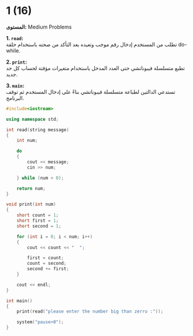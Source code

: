 # 1 (16)

**المستوى:** Medium Problems

**1. `read`:**  
تطلب من المستخدم إدخال رقم موجب وتعيده بعد التأكد من صحته باستخدام حلقة do-while.

**2. `print`:**  
تطبع متسلسلة فيبوناتشي حتى العدد المدخل باستخدام متغيرات مؤقتة لحساب كل حد جديد.

**3. `main`:**  
تستدعي الدالتين لطباعة متسلسلة فيبوناتشي بناءً على إدخال المستخدم ثم توقف البرنامج.

```cpp
#include<iostream>

using namespace std;

int read(string message)
{
	int num;

	do
	{
		cout << message;
		cin >> num;

	} while (num < 0);

	return num;
}

void print(int num)
{
	short count = 1;
	short first = 1;
	short second = 1;

	for (int i = 0; i < num; i++)
	{
		cout << count << "  ";

		first = count;
		count = second;
		second += first;
	}

	cout << endl;
}

int main()
{
	print(read("please enter the number big than zerro :"));

	system("pause>0");
}
```